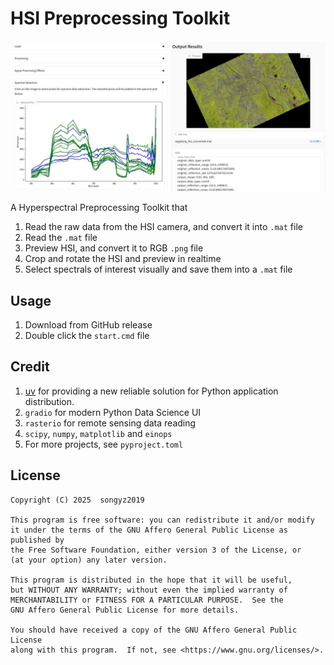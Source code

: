 # HSI Preprocessing Toolkit

![](asset/screenshot.jpg)

A Hyperspectral Preprocessing Toolkit that
1. Read the raw data from the HSI camera, and convert it into `.mat` file
2. Read the `.mat` file
3. Preview HSI, and convert it to RGB `.png` file
4. Crop and rotate the HSI and preview in realtime
5. Select spectrals of interest visually and save them into a `.mat` file



## Usage
1. Download from GitHub release
2. Double click the `start.cmd` file

## Credit
1. [uv](https://docs.astral.sh/uv/) for providing a new reliable solution for Python application distribution.  
2. `gradio` for modern Python Data Science UI 
3. `rasterio` for remote sensing data reading
4. `scipy`, `numpy`, `matplotlib` and `einops`
5. For more projects, see `pyproject.toml`


## License

```text
Copyright (C) 2025  songyz2019

This program is free software: you can redistribute it and/or modify
it under the terms of the GNU Affero General Public License as published by
the Free Software Foundation, either version 3 of the License, or
(at your option) any later version.

This program is distributed in the hope that it will be useful,
but WITHOUT ANY WARRANTY; without even the implied warranty of
MERCHANTABILITY or FITNESS FOR A PARTICULAR PURPOSE.  See the
GNU Affero General Public License for more details.

You should have received a copy of the GNU Affero General Public License
along with this program.  If not, see <https://www.gnu.org/licenses/>.
```